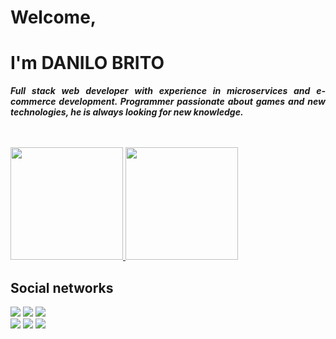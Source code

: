 <div style="display: inline_block;">
<h1>Welcome,</h1>
<h1>I'm DANILO BRITO</h1>
</div>
<div>
<p style="text-align: justify;"><em><strong>Full stack web developer with experience in microservices and e-commerce development. Programmer passionate about games and new technologies, he is always looking for new knowledge.</strong></em></p>
</div>
<div style="display: inline_block;">&nbsp;</div>
<div style="display: inline_block;">&nbsp;</div>
<div style="display: inline_block;"><a href="https://github.com/danilobol"> <img src="https://github-readme-stats.vercel.app/api?username=danilobol&amp;show_icons=true&amp;theme=dracula&amp;include_all_commits=true&amp;count_private=true" height="180em" /> <img src="https://github-readme-stats.vercel.app/api/top-langs/?username=danilobol&amp;layout=compact&amp;langs_count=7&amp;theme=dracula" height="180em" /> </a></div>
<div style="display: inline_block;">
</h2>
</div>
<div>
<h2>Social networks</h2>
<a href="mailto:danilo.britoxD@gmail.com"><img src="https://img.shields.io/badge/Gmail-D14836?style=for-the-badge&amp;logo=gmail&amp;logoColor=white" /></a> <a href="https://www.linkedin.com/in/danilobol" target="_blank" rel="noopener"><img src="https://img.shields.io/badge/linkedin-836FFF?style=for-the-badge&amp;logo=linkedin&amp;logoColor=white" /></a> <a href="https://api.whatsapp.com/send?phone=5575992511164&amp;text=" target="_blank" rel="noopener"><img src="https://img.shields.io/badge/Whatsapp-25D366?style=for-the-badge&amp;logo=whatsapp&amp;logoColor=white" /></a></div>
<div><a href="https://www.instagram.com/danilobol" target="_blank" rel="noopener"><img src="https://img.shields.io/badge/Instagram-E4405F?style=for-the-badge&amp;logo=instagram&amp;logoColor=white" /></a> <a href="https://www.facebook.com/danilo.britoxd/" target="_blank" rel="noopener"><img src="https://img.shields.io/badge/Facebook-1877f2?style=for-the-badge&amp;logo=facebook&amp;logoColor=white" /></a> <a href="mailto:danilo.britoxD@icloud.com"><img src="https://img.shields.io/badge/iCloud-000000?style=for-the-badge&amp;logo=apple&amp;logoColor=white" /></a></div>
<div>&nbsp;</div>
